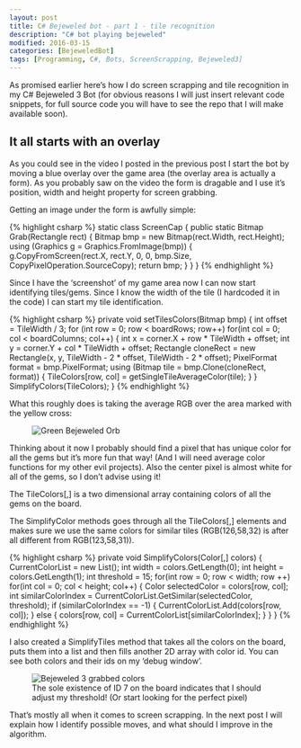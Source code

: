 ```yaml
---
layout: post
title: C# Bejeweled bot - part 1 - tile recognition
description: "C# bot playing bejeweled"
modified: 2016-03-15
categories: [BejeweledBot]
tags: [Programming, C#, Bots, ScreenScrapping, Bejeweled3]
---
```

As promised earlier here’s how I do screen scrapping and tile recognition in my C# Bejeweled 3 Bot (for obvious reasons I will just insert relevant code snippets, for full source code you will have to see the repo that I will make available soon).

<!-- more -->

## It all starts with an overlay
As you could see in the video I posted in the previous post I start the bot by moving a blue overlay over the game area (the overlay area is actually a form). As you probably saw on the video the form is dragable and I use it’s position, width and height property for screen grabbing.

Getting an image under the form is awfully simple:

{% highlight csharp %}
static class ScreenCap
{
  public static Bitmap Grab(Rectangle rect)
  {
    Bitmap bmp = new Bitmap(rect.Width, rect.Height);
    using (Graphics g = Graphics.FromImage(bmp))
    {
        g.CopyFromScreen(rect.X,
                         rect.Y,
                         0, 0,
                         bmp.Size,
                         CopyPixelOperation.SourceCopy);
        return bmp;
    }
  }
}
{% endhighlight %}

Since I have the ‘screenshot’ of my game area now I can now start identifying tiles/gems. Since I know the width of the tile (I hardcoded it in the code) I can start my tile identification.

{% highlight csharp %}
private void setTilesColors(Bitmap bmp)
{
  int offset = TileWidth / 3;
  for (int row = 0; row < boardRows; row++)
    for(int col = 0; col < boardColumns; col++)
    {
      int x = corner.X + row * TileWidth + offset;
      int y = corner.Y + col * TileWidth + offset;
      Rectangle cloneRect = new Rectangle(x, y, TileWidth - 2 * offset, TileWidth - 2 * offset);
      PixelFormat format = bmp.PixelFormat;
      using (Bitmap tile = bmp.Clone(cloneRect, format))
      {
        TileColors[row, col] = getSingleTileAverageColor(tile);
      }
    }
  SimplifyColors(TileColors);
}
{% endhighlight %}

What this roughly does is taking the average RGB over the area marked with the yellow cross:
<figure class="center">
  <img src="{{site.url}}/images/bejeweledOrb.png" alt="Green Bejeweled Orb">
</figure>

Thinking about it now I probably should find a pixel that has unique color for all the gems but it’s more fun that way! (And I will need average color functions for my other evil projects). Also the center pixel is almost white for all of the gems, so I don’t advise using it!

The TileColors[,] is a two dimensional array containing colors of all the gems on the board.

The SimplifyColor methods goes through all the TileColors[,] elements and makes sure we use the same colors for similar tiles (RGB(126,58,32) is after all different from RGB(123,58,31)).

{% highlight csharp %}
private void SimplifyColors(Color[,] colors)
{
  CurrentColorList = new List<Color>();
  int width = colors.GetLength(0);
  int height = colors.GetLength(1);
  int threshold = 15;
  for(int row = 0; row < width; row ++)
    for(int col = 0; col < height; col++)
    {
      Color selectedColor = colors[row, col];
      int similarColorIndex = CurrentColorList.GetSimilar(selectedColor, threshold);
      if (similarColorIndex == -1)
      {
          CurrentColorList.Add(colors[row, col]);
      }
      else
      {
          colors[row, col] = CurrentColorList[similarColorIndex];
      }
    }
}
{% endhighlight %}

I also created a SimplifyTiles method that takes all the colors on the board, puts them into a list and then fills another 2D array with color id. You can see both colors and their ids on my ‘debug window’.

<figure class="center">
  <img src="{{site.url}}/images/bejeweledProcessing.png" alt="Bejeweled 3 grabbed colors">
  <figcaption>The sole existence of ID 7 on the board indicates that I should adjust my threshold! (Or start looking for the perfect pixel)</figcaption>
</figure>

That’s mostly all when it comes to screen scrapping. In the next post I will explain how I identify possible moves, and what should I improve in the algorithm.
